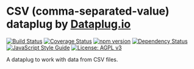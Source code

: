 # CSV (comma-separated-value) dataplug by [Dataplug.io](https://dataplug.io)

[![Build Status](https://img.shields.io/travis/dataplug-io/csv-dataplug.svg)](https://travis-ci.org/dataplug-io/csv-dataplug)
[![Coverage Status](https://img.shields.io/coveralls/github/dataplug-io/csv-dataplug.svg)](https://coveralls.io/github/dataplug-io/csv-dataplug?branch=master)
[![npm version](https://badge.fury.io/js/%40dataplug%2Fcsv-dataplug.svg)](https://badge.fury.io/js/%40dataplug%2Fcsv-dataplug)
[![Dependency Status](https://img.shields.io/librariesio/github/dataplug-io/csv-dataplug.svg)](https://github.com/dataplug-io/csv-dataplug)
[![JavaScript Style Guide](https://img.shields.io/badge/code_style-standard-brightgreen.svg)](https://standardjs.com)
[![License: AGPL v3](https://img.shields.io/badge/License-AGPL%20v3-blue.svg)](https://www.gnu.org/licenses/agpl-3.0)

A dataplug to work with data from CSV files.
